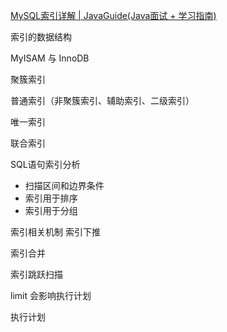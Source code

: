 [MySQL索引详解 | JavaGuide(Java面试 + 学习指南)](https://javaguide.cn/database/mysql/mysql-index.html)


索引的数据结构

MyISAM 与 InnoDB

聚簇索引

普通索引（非聚簇索引、辅助索引、二级索引）

唯一索引

联合索引


SQL语句索引分析
- 扫描区间和边界条件
- 索引用于排序
- 索引用于分组


索引相关机制
索引下推

索引合并

索引跳跃扫描


limit 会影响执行计划




执行计划



